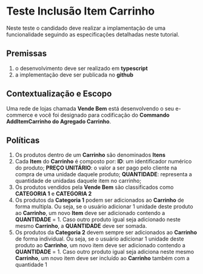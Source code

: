 # Teste Inclusão Item Carrinho

Neste teste o candidado deve realizar a implamentação de uma funcionalidade seguindo as especificações detalhadas neste tutorial.


## Premissas
1. o desenvolvimento deve ser realizado em **typescript**
1. a implementação deve ser publicada no **github**


## Contextualização e Escopo

  Uma rede de lojas chamada **Vende Bem** está desenvolvendo o seu e-commerce e você foi designado para codificação do **Commando AddItemCarrinho do Agregado Carrinho**.

## Políticas

1. Os produtos dentro de um **Carrinho** são denominados **Itens**
1. Cada **Item** do **Carrinho** é composto por: **ID**: um identificador numérico do produto; **PREÇO UNITÁRIO**: o valor a ser pago pelo cliente na compra de uma unidade daquele produto; **QUANTIDADE**: representa a quantidade de unidadas daquele item no carrinho;
1. Os produtos vendidos pela **Vende Bem** são classificados como **CATEGORIA 1** e **CATEGORIA 2**
1. Os produtos da **Categoria 1** podem ser adicionados ao **Carrinho** de forma multipla. Ou seja, se o usuário adicionar 1 unidade deste produto ao **Carrinho**, um novo **Item** deve ser adicionado contendo a **QUANTIDADE** = 1. Caso outro produto igual seja adicionado neste mesmo **Carrinho**, a **QUANTIDADE** deve ser somada.
1. Os produtos da **Categoria 2** devem sempre ser adicionados ao **Carrinho** de forma individual. Ou seja, se o usuário adicionar 1 unidade deste produto ao **Carrinho**, um novo item deve ser adicionado contendo a **QUANTIDADE** = 1. Caso outro produto igual seja adiciona neste mesmo **Carrinho**, um novo item deve ser incluído ao **Carrinho** também com a quantidade 1
